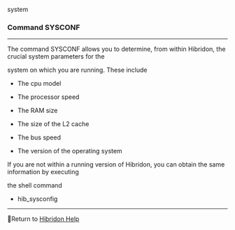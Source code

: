 system


###   Command SYSCONF


------------------------------


The command SYSCONF allows you to determine, from within Hibridon, the crucial system parameters for the

system on which you are running.  These include


- The cpu model

- The processor speed

- The RAM size

- The size of the L2 cache

- The bus speed

- The version of the operating system


If you are not within a running version of Hibridon, you can obtain the same information by executing

the shell command


-  hib_sysconfig


------------------------------


[](hibhelp.html) [](up_arrow.gif)  Return to  [Hibridon Help](hibhelp.html)
